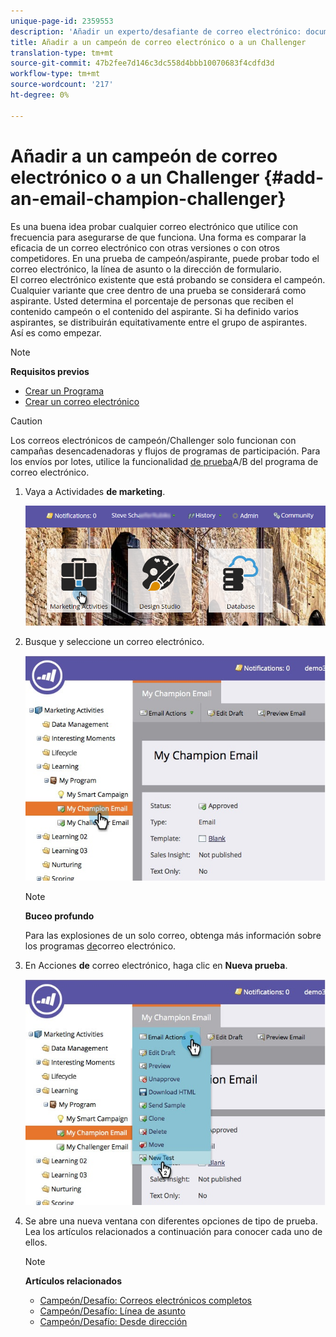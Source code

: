 ```yaml
---
unique-page-id: 2359553
description: 'Añadir un experto/desafiante de correo electrónico: documentos de marketing: documentación del producto'
title: Añadir a un campeón de correo electrónico o a un Challenger
translation-type: tm+mt
source-git-commit: 47b2fee7d146c3dc558d4bbb10070683f4cdfd3d
workflow-type: tm+mt
source-wordcount: '217'
ht-degree: 0%

---
```



# Añadir a un campeón de correo electrónico o a un Challenger {#add-an-email-champion-challenger}

Es una buena idea probar cualquier correo electrónico que utilice con frecuencia para asegurarse de que funciona. Una forma es comparar la eficacia de un correo electrónico con otras versiones o con otros competidores. En una prueba de campeón/aspirante, puede probar todo el correo electrónico, la línea de asunto o la dirección de formulario.\
El correo electrónico existente que está probando se considera el campeón. Cualquier variante que cree dentro de una prueba se considerará como aspirante. Usted determina el porcentaje de personas que reciben el contenido campeón o el contenido del aspirante. Si ha definido varios aspirantes, se distribuirán equitativamente entre el grupo de aspirantes.\
Así es como empezar.

>[!NOTE]
>
>**Requisitos previos**
>
>* [Crear un Programa](../../../../../product-docs/core-marketo-concepts/programs/creating-programs/create-a-program.md)
>* [Crear un correo electrónico](../../../../../product-docs/email-marketing/general/creating-an-email/create-an-email.md)

>



>[!CAUTION]
>
>Los correos electrónicos de campeón/Challenger solo funcionan con campañas desencadenadoras y flujos de programas de participación. Para los envíos por lotes, utilice la funcionalidad [de prueba](../../../../../product-docs/email-marketing/email-programs/email-program-actions/email-test-a-b-test/add-an-a-b-test.md)A/B del programa de correo electrónico.

1. Vaya a Actividades **de marketing**.

   ![](assets/login-marketing-activities.png)

1. Busque y seleccione un correo electrónico.

   ![](assets/champion1.jpg)

   >[!NOTE]
   >
   >**Buceo profundo**
   >
   >
   >Para las explosiones de un solo correo, obtenga más información sobre los programas [de](http://docs.marketo.com/display/docs/email+programs)correo electrónico.

1. En Acciones **de** correo electrónico, haga clic en **Nueva prueba**.

   ![](assets/chmapion2.jpg)

1. Se abre una nueva ventana con diferentes opciones de tipo de prueba. Lea los artículos relacionados a continuación para conocer cada uno de ellos.

   >[!NOTE]
   >
   >**Artículos relacionados**
   >
   >    
   >    
   >    * [Campeón/Desafío: Correos electrónicos completos](champion-challenger-whole-emails.md)
   >    * [Campeón/Desafío: Línea de asunto](champion-challenger-subject-line.md)
   >    * [Campeón/Desafío: Desde dirección](champion-challenger-from-address.md)


